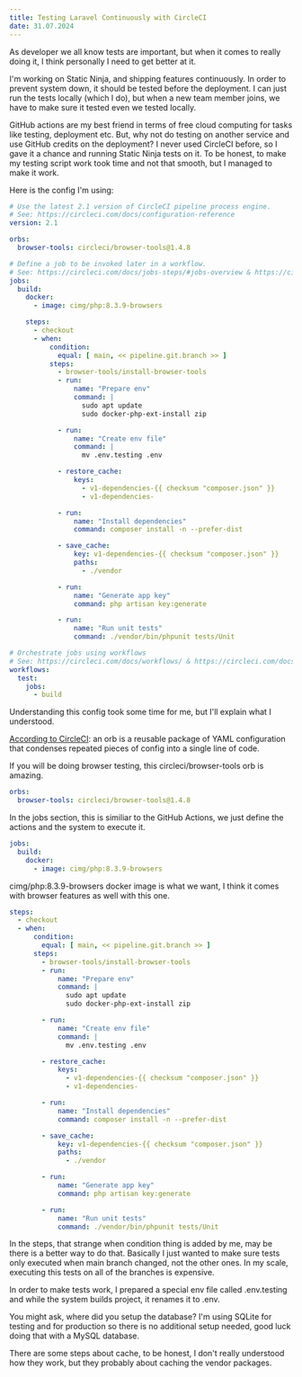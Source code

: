 ```yaml
---
title: Testing Laravel Continuously with CircleCI
date: 31.07.2024
---
```


As developer we all know tests are important, but when it comes to really doing it, I think personally I need to get better at it.

I'm working on Static Ninja, and shipping features continuously. In order to prevent system down, it should be tested before the deployment. I can just run the tests locally (which I do), but when a new team member joins, we have to make sure it tested even we tested locally.

GitHub actions are my best friend in terms of free cloud computing for tasks like testing, deployment etc. But, why not do testing on another service and use GitHub credits on the deployment? I never used CircleCI before, so I gave it a chance and running Static Ninja tests on it. To be honest, to make my testing script work took time and not that smooth, but I managed to make it work.

Here is the config I'm using:

```yaml
# Use the latest 2.1 version of CircleCI pipeline process engine.
# See: https://circleci.com/docs/configuration-reference
version: 2.1

orbs:
  browser-tools: circleci/browser-tools@1.4.8

# Define a job to be invoked later in a workflow.
# See: https://circleci.com/docs/jobs-steps/#jobs-overview & https://circleci.com/docs/configuration-reference/#jobs
jobs:
  build:
    docker:
      - image: cimg/php:8.3.9-browsers

    steps:
      - checkout
      - when:
          condition:
            equal: [ main, << pipeline.git.branch >> ]
          steps:
            - browser-tools/install-browser-tools
            - run:
                name: "Prepare env"
                command: |
                  sudo apt update
                  sudo docker-php-ext-install zip

            - run:
                name: "Create env file"
                command: |
                  mv .env.testing .env

            - restore_cache:
                keys:
                  - v1-dependencies-{{ checksum "composer.json" }}
                  - v1-dependencies-

            - run:
                name: "Install dependencies"
                command: composer install -n --prefer-dist

            - save_cache:
                key: v1-dependencies-{{ checksum "composer.json" }}
                paths:
                  - ./vendor

            - run:
                name: "Generate app key"
                command: php artisan key:generate

            - run:
                name: "Run unit tests"
                command: ./vendor/bin/phpunit tests/Unit

# Orchestrate jobs using workflows
# See: https://circleci.com/docs/workflows/ & https://circleci.com/docs/configuration-reference/#workflows
workflows:
  test:
    jobs:
      - build
```

Understanding this config took some time for me, but I'll explain what I understood.

[According to CircleCI](https://circleci.com/orbs/#:~:text=An%20orb%20is%20a%20reusable%20package%20of%20YAML%20configuration%20that%20condenses%20repeated%20pieces%20of%20config%20into%20a%20single%20line%20of%20code.): an orb is a reusable package of YAML configuration that condenses repeated pieces of config into a single line of code.

If you will be doing browser testing, this circleci/browser-tools orb is amazing.

```yaml
orbs:
  browser-tools: circleci/browser-tools@1.4.8
```

In the jobs section, this is similiar to the GitHub Actions, we just define the actions and the system to execute it.

```yaml
jobs:
  build:
    docker:
      - image: cimg/php:8.3.9-browsers
```

cimg/php:8.3.9-browsers docker image is what we want, I think it comes with browser features as well with this one.

```yaml
steps:
  - checkout
  - when:
      condition:
        equal: [ main, << pipeline.git.branch >> ]
      steps:
        - browser-tools/install-browser-tools
        - run:
            name: "Prepare env"
            command: |
              sudo apt update
              sudo docker-php-ext-install zip

        - run:
            name: "Create env file"
            command: |
              mv .env.testing .env

        - restore_cache:
            keys:
              - v1-dependencies-{{ checksum "composer.json" }}
              - v1-dependencies-

        - run:
            name: "Install dependencies"
            command: composer install -n --prefer-dist

        - save_cache:
            key: v1-dependencies-{{ checksum "composer.json" }}
            paths:
              - ./vendor

        - run:
            name: "Generate app key"
            command: php artisan key:generate

        - run:
            name: "Run unit tests"
            command: ./vendor/bin/phpunit tests/Unit
```

In the steps, that strange when condition thing is added by me, may be there is a better way to do that. Basically I just wanted to make sure tests only executed when main branch changed, not the other ones. In my scale, executing this tests on all of the branches is expensive.

In order to make tests work, I prepared a special env file called .env.testing and while the system builds project, it renames it to .env.

You might ask, where did you setup the database? I'm using SQLite for testing and for production so there is no additional setup needed, good luck doing that with a MySQL database.

There are some steps about cache, to be honest, I don't really understood how they work, but they probably about caching the vendor packages.
